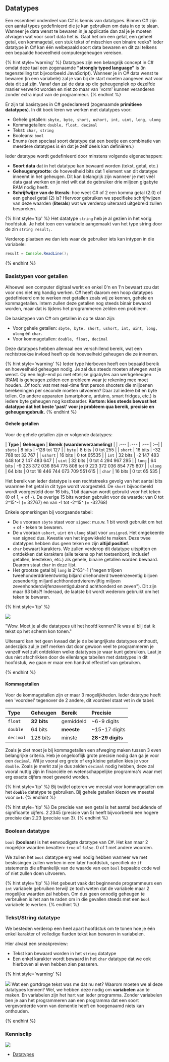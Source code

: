 ﻿
## Datatypes

Een essentieel onderdeel van C# is kennis van datatypes. Binnen C# zijn een aantal types gedefinieerd die je kan gebruiken om data in op te slaan. Wanneer je data wenst te bewaren in je applicatie dan zal je je moeten afvragen wat voor soort data het is. Gaat het om een getal, een geheel getal, een kommagetal, een stuk tekst of misschien een binaire reeks? Ieder datatype in C# kan één welbepaald soort data bewaren en dit zal telkens een bepaalde hoeveelheid computergeheugen vereisen. 

{% hint style='warning' %}
Datatypes zijn een belangrijk concept in C# omdat deze taal een zogenaamde **"strongly typed language"** is (in tegenstelling tot bijvoorbeeld JavaScript). Wanneer je in C# data wenst te bewaren (in een variabele) zal je van bij de start moeten aangeven wat voor data dit zal zijn. Vanaf dan zal de data op die geheugenplek op dezelfde manier verwerkt worden en niet zo maar van 'vorm' kunnen veranderen zonder extra input van de programmeur. 
{% endhint %}

Er zijn tal basistypes in C# gedeclareerd (zogenaamde **primitieve datatypes**). In dit boek leren we werken met datatypes voor:
* Gehele getallen: `sbyte, byte, short, ushort, int, uint, long, ulong`
* Kommagetallen: `double, float, decimal`
* Tekst: `char, string`
* Booleans: `bool`
* Enums (een speciaal soort datatype dat een beetje een combinatie van meerdere datatypes is én dat je zelf deels kan definiëren.)


Ieder datatype wordt gedefinieerd door minstens volgende eigenschappen:
* **Soort data** dat in het datatype kan bewaard worden (tekst, getal, etc.)
* **Geheugengrootte**: de hoeveelheid bits dat 1 element van dit datatype inneemt in het geheugen. Dit kan belangrijk zijn wanneer je met véél data gaat werken en je niet wilt dat de gebruiker drie miljoen gigabyte RAM nodig heeft.
* **Schrijfwijze van de literals**:  hoe weet C# of 2 een komma getal (2.0) of een geheel getal (2) is? Hiervoor gebruiken we specifieke schrijfwijzen van deze waarden (**literals**) wat we verderop uiteraard uitgebreid zullen bespreken.

{% hint style='tip' %}
Het datatype ``string`` heb je al gezien in het vorig hoofdstuk. Je hebt toen een variabele aangemaakt van het type string door de zin ``string result;``. 

Verderop plaatsen we dan iets waar de gebruiker iets kan intypen in die variabele: 

```java
result = Console.ReadLine();
```
{% endhint %}


### Basistypen voor getallen
Alhoewel een computer digitaal werkt en enkel 0'n en 1'n bewaart zou dat voor ons niet erg handig werken. C# heeft daarom een hoop datatypes gedefinieerd om te werken met getallen zoals wij ze kennen, gehele en kommagetallen. Intern zullen deze getallen nog steeds binair bewaard worden, maar dat is tijdens het programmeren zelden een probleem.

De basistypen van C\# om getallen in op te slaan zijn:

* Voor gehele getallen: `sbyte, byte, short, ushort, int, uint, long, ulong` en `char`.
* Voor kommagetallen: `double, float, decimal`

Deze datatypes hebben allemaal een verschillend bereik, wat een rechtstreekse invloed heeft op de hoeveelheid geheugen die ze innemen.

{% hint style='warning' %}
Ieder type hierboven heeft een bepaald bereik en hoeveelheid geheugen nodig. Je zal dus steeds moeten afwegen wat je wenst. Op een high-end pc met ettelijke gigabytes aan werkgeheugen (RAM) is geheugen zelden een probleem waar je rekening mee moet houden...Of toch: wat met real-time first person shooters die miljoenen berekeningen per seconde moeten uitvoeren? Daar zal iedere bit en byte tellen. Op andere apparaten (smartphone, arduino, smart fridges, etc.) is iedere byte geheugen nog kostbaarder. **Kortom: kies steeds bewust het datatype dat het beste 'past' voor je probleem qua bereik, precisie en geheugengebruik.**
{% endhint %}



#### Gehele getallen
Voor de gehele getallen zijn er volgende datatypes:

| **Type** | **Geheugen** | **Bereik (waardenverzameling)** | 
| :--- | :--- | :--- | :--|
| `sbyte` | 8 bits | -128 tot 127 | 
| `byte` | 8 bits | 0 tot 255 | 
| `short` | 16 bits | -32 768 tot 32 767 | 
| `ushort` | 16 bits | 0 tot 65535 |
| `int` | 32 bits | -2 147 483 648 tot 2 147 483 647 |
| `uint` | 32 bits | 0 tot 4 294 967 295 | 
| `long` | 64 bits | -9 223 372 036 854 775 808 tot 9 223 372 036 854 775 807 | 
| `ulong` | 64 bits | 0 tot 18 446 744 073 709 551 615 | 
| `char` | 16 bits | 0 tot 65 535 | 

Het bereik van ieder datatype is een rechtstreeks gevolg van het aantal bits waarmee het getal in dit type wordt voorgesteld. De ``short`` bijvoorbeeld wordt voorgesteld door 16 bits, 1 bit daarvan wordt gebruikt voor het teken (0 of 1, + of -). De overige 15 bits worden gebruikt voor de waarde: van 0 tot 2^15^-1 (= 32767) en van -1 tot -2^15^ (= -32768)


Enkele opmerkingen bij voorgaande tabel:
* De `s` vooraan `sbyte` staat voor ``signed``: m.a.w. 1 bit wordt gebruikt om het + of - teken te bewaren. 
* De `u` vooraan `ushort`, `uint` en `ulong` staat voor `unsigned`. Het omgekeerde van signed dus. Kwestie van het ingewikkeld te maken. Deze twee datatypes hebben dus geen teken en zijn **altijd positief**.
* `char` bewaart karakters. We zullen verderop dit datatype uitspitten en ontdekken dat karakters (alle tekens op het toetsenbord, inclusief getallen, leesteken, etc.) als gehele, binaire getallen worden bewaard. Daarom staat `char` in deze lijst.
* Het grootste getal bij `long` is 2^63^-1 ("negen triljoen tweehonderddrieëntwintig biljard driehonderd tweeënzeventig biljoen zesendertig miljard achthonderdvierenvijftig miljoen zevenhonderdvijfenzeventigduizend achthonderd en zeven"). Dit zijn maar 63 bits?! Inderaad, de laatste bit wordt wederom gebruikt om het teken te bewaren.

{% hint style='tip' %}

![](../assets/care.png)

"Wow. Moet je al die datatypes uit het hoofd kennen? Ik was al blij dat ik tekst op het scherm kon tonen."

Uiteraard kan het geen kwaad dat je de belangrijkste datatypes onthoudt, anderzijds zul je zelf merken dat door gewoon veel te programmeren je vanzelf wel zult ontdekken welke datatypes je waar kunt gebruiken. Laat je dus niet afschrikken door de ellenlange tabellen met datatypes in dit hoofdstuk, we gaan er maar een handvol effectief van gebruiken.


{% endhint %}


#### Kommagetallen
Voor de kommagetallen zijn er maar 3 mogelijkheden. Ieder datatype heeft een 'voordeel' tegenover de 2 andere, dit voordeel staat vet in de tabel:

| **Type** | **Geheugen** | **Bereik** | **Precisie** |
| :--- | :--- | :--- | :--- |
| `float` | **32 bits** | gemiddeld | ~6-9 digits |
| `double` | 64 bits | **meeste** | ~15-17 digits |
| `decimal` | 128 bits | minste | **28-29 digits** |

Zoals je ziet moet je bij kommagetallen een afweging maken tussen 3 even belangrijke criteria.  Heb je ongelooflijk grote precisie nodig dan ga je voor een ``decimal``.  Wil je vooral erg grote of erg kleine getallen kies je voor ``double``.   Zoals je merkt zal je dus zelden ``decimal`` nodig hebben, deze zal vooral nuttig zijn in financiële en wetenschappelijke programma's waar met erg exacte cijfers moet gewerkt worden. 

{% hint style='tip' %}
Bij twijfel opteren we meestal voor kommagetallen om het **``double``** datatype te gebruiken. Bij gehele getallen kiezen we meestal voor  **``int``**.
{% endhint %}


{% hint style='tip' %}
De precisie van een getal is het aantal beduidende of significante cijfers. 2.2345 (precisie van 5) heeft bijvoorbeeld een hogere precisie dan 2.23 (precisie van 3).
{% endhint %}



### Boolean datatype

``bool`` (**boolean**) is het eenvoudigste datatype van C#. Het kan maar 2 mogelijke waarden bevatten: ``true`` of ``false``. 0 of 1 met andere woorden. 

We zullen het ``bool`` datatype erg veel nodig hebben wanneer we met beslissingen zullen werken in een later hoofdstuk, specifiek de ``if`` statements die afhankelijk van de waarde van een ``bool`` bepaalde code wel of niet zullen doen uitvoeren.

{% hint style='tip' %}
Het gebeurt vaak dat beginnende programmeurs een ``int`` variabele gebruiken terwijl ze toch weten dat de variabele maar 2 mogelijke waarden zal hebben. Om dus geen onnodig geheugen te verbruiken is het aan te raden om in die gevallen steeds met een ``bool`` variabele te werken.
{% endhint %}

### Tekst/String datatype
We besteden verderop een heel apart hoofdstuk om te tonen hoe je één enkel karakter of volledige flarden tekst kan bewaren in variabelen. 

Hier alvast een sneakpreview: 
* Tekst kan bewaard worden in het ``string`` datatype
* Een enkel karakter wordt bewaard in het ``char`` datatype dat we ook hierboven al even hebben zien passeren.


{% hint style='warning' %}

![](../assets/attention.png)
Wat een gortdroge tekst was me dat nu net? Waarom moeten we al deze datatypes kennen? Wel, we hebben deze nodig om **variabelen** aan te maken. En variabelen zijn het hart van ieder programma. Zonder variabelen ben je aan het programmeren aan een programma dat een soort vergevorderde vorm van dementie heeft en hoegenaamd niets kan onthouden. 

{% endhint %}






### Kennisclip
![](../assets/infoclip.png)

* [Datatypes](https://ap.cloud.panopto.eu/Panopto/Pages/Viewer.aspx?id=1b40cd70-3224-486b-846a-ac38009741af)
